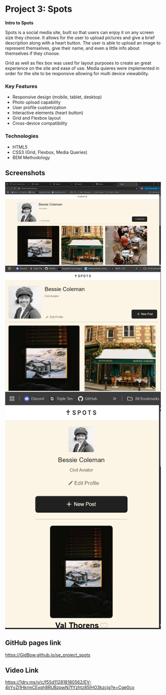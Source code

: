 # Project 3: Spots

**Intro to Spots**

Spots is a social media site, built so that users can enjoy it on any screen size they choose. It allows for the user to upload pictures and give a brief description along with a heart button. The user is able to upload an image to represent themselves, give their name, and even a little info about themselves if they choose.

Grid as well as flex box was used for layout purposes to create an great experience on the site and ease of use. Media quieres were implemented in order for the site to be responsive allowing for multi device viewability.

### Key Features

- Responsive design (mobile, tablet, desktop)
- Photo upload capability
- User profile customization
- Interactive elements (heart button)
- Grid and Flexbox layout
- Cross-device compatibility

### Technologies

- HTML5
- CSS3 (Grid, Flexbox, Media Queries)
- BEM Methodology

## Screenshots

![Desktop View](./images/desktopview.png)
![Tablet View](./images/tabletview.png)
![Mobile View](./images/mobileview.png)

## GitHub pages link

https://GidBow.github.io/se_project_spots

## Video Link

https://1drv.ms/v/c/f55d112818180562/EV-4iiYvZl1HkrmCExgh8RUBzpwN7fYzhtz85lHO3kzcjg?e=Cge0co

